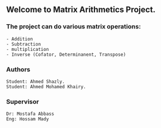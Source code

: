 ## Welcome to Matrix Arithmetics Project.

### The project can do various matrix operations:
    - Addition
    - Subtraction 
    - multiplication
    - Inverse (Cofator, Determinanent, Transpose)
  
### Authors
    Student: Ahmed Shazly.
    Student: Ahmed Mohamed Khairy.
### Supervisor
    Dr: Mostafa Abbass
    Eng: Hossam Mady

